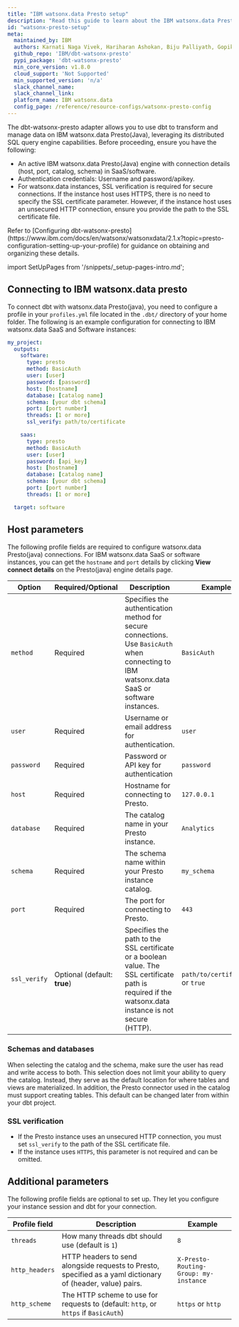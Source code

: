 ```yaml
---
title: "IBM watsonx.data Presto setup"
description: "Read this guide to learn about the IBM watsonx.data Presto setup in dbt."
id: "watsonx-presto-setup"
meta:
  maintained_by: IBM
  authors: Karnati Naga Vivek, Hariharan Ashokan, Biju Palliyath, Gopikrishnan Varadarajulu, Rohan Pednekar
  github_repo: 'IBM/dbt-watsonx-presto'
  pypi_package: 'dbt-watsonx-presto'
  min_core_version: v1.8.0
  cloud_support: 'Not Supported'
  min_supported_version: 'n/a'
  slack_channel_name: 
  slack_channel_link: 
  platform_name: IBM watsonx.data
  config_page: /reference/resource-configs/watsonx-presto-config
---
```


The dbt-watsonx-presto adapter allows you to use dbt to transform and manage data on IBM watsonx.data Presto(Java), leveraging its distributed SQL query engine capabilities. Before proceeding, ensure you have the following:
<ul>
  <li>An active IBM watsonx.data Presto(Java) engine with connection details (host, port, catalog, schema) in SaaS/software.</li>
  <li>Authentication credentials: Username and password/apikey.</li>
  <li>For watsonx.data instances, SSL verification is required for secure connections. If the instance host uses HTTPS, there is no need to specify the SSL certificate parameter. However, if the instance host uses an unsecured HTTP connection, ensure you provide the path to the SSL certificate file.</li>
</ul>
Refer to [Configuring dbt-watsonx-presto](https://www.ibm.com/docs/en/watsonx/watsonxdata/2.1.x?topic=presto-configuration-setting-up-your-profile) for guidance on obtaining and organizing these details.


import SetUpPages from '/snippets/_setup-pages-intro.md';

<SetUpPages meta={frontMatter.meta}/>


## Connecting to IBM watsonx.data presto

To connect dbt with watsonx.data Presto(java), you need to configure a profile in your `profiles.yml` file located in the `.dbt/` directory of your home folder. The following is an example configuration for connecting to IBM watsonx.data SaaS and Software instances:

<File name='~/.dbt/profiles.yml'>

```yaml
my_project:
  outputs:
    software:
      type: presto
      method: BasicAuth
      user: [user]
      password: [password]
      host: [hostname]
      database: [catalog name]
      schema: [your dbt schema]
      port: [port number]
      threads: [1 or more]
      ssl_verify: path/to/certificate

    saas:
      type: presto
      method: BasicAuth
      user: [user]
      password: [api_key]
      host: [hostname]
      database: [catalog name]
      schema: [your dbt schema]
      port: [port number]
      threads: [1 or more]

  target: software

```

</File>

## Host parameters

The following profile fields are required to configure watsonx.data Presto(java) connections. For IBM watsonx.data SaaS or software instances, you can get the `hostname` and `port` details by clicking **View connect details** on the Presto(java) engine details page.

| Option    | Required/Optional | Description | Example  |
| --------- | ------- | ------- | ----------- |
| `method`  | Required | Specifies the authentication method for secure connections. Use `BasicAuth` when connecting to IBM watsonx.data SaaS or software instances. | `BasicAuth` |
|   `user`  | Required | Username or email address for authentication. | `user` |
| `password`| Required | Password or API key for authentication | `password` |
|   `host`  | Required | Hostname for connecting to Presto. | `127.0.0.1` |
| `database`| Required | The catalog name in your Presto instance. | `Analytics` |
|  `schema` | Required | The schema name within your Presto instance catalog. | `my_schema`  |
|   `port`  | Required | The port for connecting to Presto.  | `443`  |
| `ssl_verify` | Optional (default: **true**) | Specifies the path to the SSL certificate or a boolean value. The SSL certificate path is required if the watsonx.data instance is not secure (HTTP).| `path/to/certificate` or `true` |


### Schemas and databases
When selecting the catalog and the schema, make sure the user has read and write access to both. This selection does not limit your ability to query the catalog. Instead, they serve as the default location for where tables and views are materialized. In addition, the Presto connector used in the catalog must support creating tables. This default can be changed later from within your dbt project.

### SSL verification
- If the Presto instance uses an unsecured HTTP connection, you must set `ssl_verify` to the path of the SSL certificate file.
- If the instance uses `HTTPS`, this parameter is not required and can be omitted.

## Additional parameters

The following profile fields are optional to set up. They let you configure your instance session and dbt for your connection. 


| Profile field                 |  Description                                                                                                | Example                              |
| ----------------------------- | ----------------------------------------------------------------------------------------------------------- | ------------------------------------ |
| `threads`                     | How many threads dbt should use (default is `1`)                                                            | `8`                                  |
| `http_headers`                | HTTP headers to send alongside requests to Presto, specified as a yaml dictionary of (header, value) pairs. | `X-Presto-Routing-Group: my-instance` |
| `http_scheme`                 | The HTTP scheme to use for requests to    (default: `http`, or `https` if `BasicAuth`)                | `https` or `http`                    |
